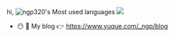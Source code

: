 hi, 
![ngp320's Most used languages](https://github-readme-stats.vercel.app/api/top-langs/?username=ngp320&layout=compact&hide_border=true&langs_count=7)
![](https://stats.justsong.cn/api/leetcode?username=ngp-x&cn=true)
- :no_mouth: :panda_face: My blog 👉 https://www.yuque.com/_ngp/blog      

